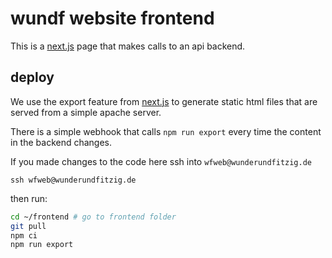 # wundf website frontend

This is a [next.js](https://nextjs.org/) page that makes calls to an api backend.

## deploy

We use the export feature from [next.js](https://nextjs.org/)
to generate static html files
that are served from a simple apache server.

There is a simple webhook that calls `npm run export` every time
the content in the backend changes.

If you made changes to the code here ssh into `wfweb@wunderundfitzig.de`
```
ssh wfweb@wunderundfitzig.de
```

then run:

```bash
cd ~/frontend # go to frontend folder
git pull
npm ci
npm run export
```
